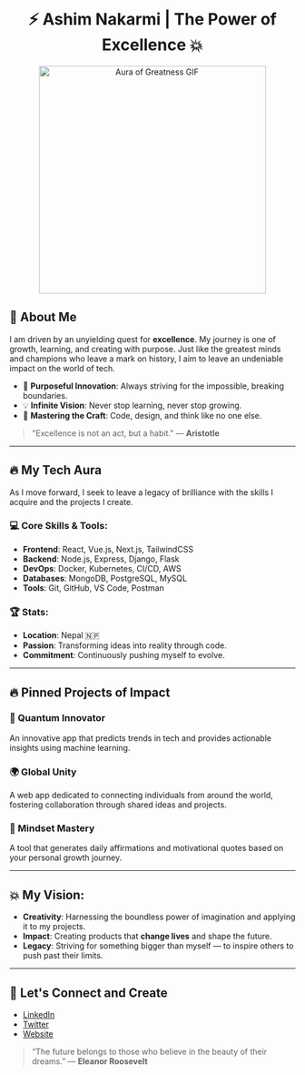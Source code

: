 <!-- GitHub Profile: The Aura of Greatness by Ashim Nakarmi -->

<h1 align="center">⚡ Ashim Nakarmi | The Power of Excellence 💥</h1>
<p align="center">
  <img src="https://media.giphy.com/media/l4FGrHJ9gYcbCl3kE/giphy.gif" alt="Aura of Greatness GIF" width="400"/>
</p>

## 🌟 About Me
I am driven by an unyielding quest for **excellence**. My journey is one of growth, learning, and creating with purpose. Just like the greatest minds and champions who leave a mark on history, I aim to leave an undeniable impact on the world of tech.

- 🚀 **Purposeful Innovation**: Always striving for the impossible, breaking boundaries.
- 💡 **Infinite Vision**: Never stop learning, never stop growing.
- 🎯 **Mastering the Craft**: Code, design, and think like no one else.

> "Excellence is not an act, but a habit." — **Aristotle**

---

## 🔥 My Tech Aura
As I move forward, I seek to leave a legacy of brilliance with the skills I acquire and the projects I create.

### 💻 Core Skills & Tools:
- **Frontend**: React, Vue.js, Next.js, TailwindCSS
- **Backend**: Node.js, Express, Django, Flask
- **DevOps**: Docker, Kubernetes, CI/CD, AWS
- **Databases**: MongoDB, PostgreSQL, MySQL
- **Tools**: Git, GitHub, VS Code, Postman

### 🏆 Stats:
- **Location**: Nepal 🇳🇵
- **Passion**: Transforming ideas into reality through code.
- **Commitment**: Continuously pushing myself to evolve.

---

## 🔥 Pinned Projects of Impact

### 🚀 Quantum Innovator
An innovative app that predicts trends in tech and provides actionable insights using machine learning.

### 🌍 Global Unity
A web app dedicated to connecting individuals from around the world, fostering collaboration through shared ideas and projects.

### 🧠 Mindset Mastery
A tool that generates daily affirmations and motivational quotes based on your personal growth journey.

---

## 💥 My Vision:
- **Creativity**: Harnessing the boundless power of imagination and applying it to my projects.
- **Impact**: Creating products that **change lives** and shape the future.
- **Legacy**: Striving for something bigger than myself — to inspire others to push past their limits.

---

## 💬 Let's Connect and Create

- [LinkedIn](https://www.linkedin.com/in/ashimnakarmi)
- [Twitter](https://twitter.com/ashimnakarmi)
- [Website](https://www.your-website.com)

> “The future belongs to those who believe in the beauty of their dreams.” — **Eleanor Roosevelt**
